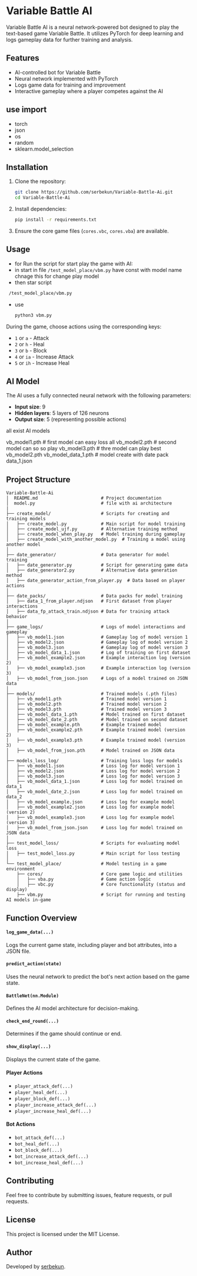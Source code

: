 # Variable Battle AI

Variable Battle AI is a neural network-powered bot designed to play the text-based game Variable Battle. It utilizes PyTorch for deep learning and logs gameplay data for further training and analysis.

## Features
- AI-controlled bot for Variable Battle
- Neural network implemented with PyTorch
- Logs game data for training and improvement
- Interactive gameplay where a player competes against the AI

## use import
- torch
- json
- os
- random
- sklearn.model_selection

## Installation

1. Clone the repository:
   ```sh
   git clone https://github.com/serbekun/Variable-Battle-Ai.git
   cd Variable-Battle-Ai
2. Install dependencies:
   ```sh
   pip install -r requirements.txt
   ```
3. Ensure the core game files (`cores.vbc`, `cores.vba`) are available.

## Usage

- for Run the script for start play the game with AI:
- in start in file ```/test_model_place/vbm.py```
have const with model name chnage this for change play model
- then star script
 ```sh
  /test_model_place/vbm.py
  ```
- use
  ```sh
  python3 vbm.py
  ```
 
During the game, choose actions using the corresponding keys:
- `1` or `a` - Attack
- `2` or `h` - Heal
- `3` or `b` - Block
- `4` or `ia` - Increase Attack
- `5` or `ih` - Increase Heal

## AI Model
The AI uses a fully connected neural network with the following parameters:
- **Input size**: 9
- **Hidden layers**: 5 layers of 126 neurons
- **Output size**: 5 (representing possible actions)

all exist AI models

vb_model1.pth       # first model can easy loss all
vb_model2.pth       # second model can so so play
vb_model3.pth       # thre model can play best vb_model2.pth
vb_model_data_1.pth # model create with date pack data_1.json

## Project Structure
```
Variable-Battle-Ai
│  README.md                        # Project documentation
│  model.py                         # file with ai architecture
|
├── create_model/                   # Scripts for creating and training models
│   ├── create_model.py             # Main script for model training
│   ├── create_model_ujf.py         # Alternative training method
│   ├── create_model_when_play.py   # Model training during gameplay
│   ├── create_model_with_another_model.py  # Training a model using another model
│
├── date_generator/                 # Data generator for model training
│   ├── date_generator.py           # Script for generating game data
│   ├── date_generator2.py          # Alternative data generation method
│   ├── date_generator_action_from_player.py  # Data based on player actions
│
├── date_packs/                     # Data packs for model training
│   ├── data_1_from_player.ndjson   # First dataset from player interactions
│   ├── data_fp_attack_train.ndjson # Data for training attack behavior
│
├── game_logs/                      # Logs of model interactions and gameplay
│   ├── vb_model1.json              # Gameplay log of model version 1
│   ├── vb_model2.json              # Gameplay log of model version 2
│   ├── vb_model3.json              # Gameplay log of model version 3
│   ├── vb_model_data_1.json        # Log of training on first dataset
│   ├── vb_model_example2.json      # Example interaction log (version 2)
│   ├── vb_model_example3.json      # Example interaction log (version 3)
│   ├── vb_model_from_json.json     # Logs of a model trained on JSON data
│
├── models/                         # Trained models (.pth files)
│   ├── vb_model1.pth               # Trained model version 1
│   ├── vb_model2.pth               # Trained model version 2
│   ├── vb_model3.pth               # Trained model version 3
│   ├── vb_model_data_1.pth         # Model trained on first dataset
│   ├── vb_model_date_2.pth         # Model trained on second dataset
│   ├── vb_model_example.pth        # Example trained model
│   ├── vb_model_example2.pth       # Example trained model (version 2)
│   ├── vb_model_example3.pth       # Example trained model (version 3)
│   ├── vb_model_from_json.pth      # Model trained on JSON data
│
├── models_loss_log/                # Training loss logs for models
│   ├── vb_model1.json              # Loss log for model version 1
│   ├── vb_model2.json              # Loss log for model version 2
│   ├── vb_model3.json              # Loss log for model version 3
│   ├── vb_model_data_1.json        # Loss log for model trained on data_1
│   ├── vb_model_date_2.json        # Loss log for model trained on data_2
│   ├── vb_model_example.json       # Loss log for example model
│   ├── vb_model_example2.json      # Loss log for example model (version 2)
│   ├── vb_model_example3.json      # Loss log for example model (version 3)
│   ├── vb_model_from_json.json     # Loss log for model trained on JSON data
│
├── test_model_loss/                # Scripts for evaluating model loss
│   ├── test_model_loss.py          # Main script for loss testing
│
└── test_model_place/               # Model testing in a game environment
    ├── cores/                      # Core game logic and utilities
    │   ├── vba.py                  # Game action logic
    │   ├── vbc.py                  # Core functionality (status and display)
    ├── vbm.py                      # Script for running and testing AI models in-game

```

## Function Overview
#### `log_game_data(...)`
Logs the current game state, including player and bot attributes, into a JSON file.

#### `predict_action(state)`
Uses the neural network to predict the bot's next action based on the game state.

#### `BattleNet(nn.Module)`
Defines the AI model architecture for decision-making.

#### `check_end_round(...)`
Determines if the game should continue or end.

#### `show_display(...)`
Displays the current state of the game.

#### Player Actions
- `player_attack_def(...)`
- `player_heal_def(...)`
- `player_block_def(...)`
- `player_increase_attack_def(...)`
- `player_increase_heal_def(...)`

#### Bot Actions
- `bot_attack_def(...)`
- `bot_heal_def(...)`
- `bot_block_def(...)`
- `bot_increase_attack_def(...)`
- `bot_increase_heal_def(...)`

## Contributing
Feel free to contribute by submitting issues, feature requests, or pull requests.

## License
This project is licensed under the MIT License.

## Author
Developed by [serbekun](https://github.com/serbekun).
